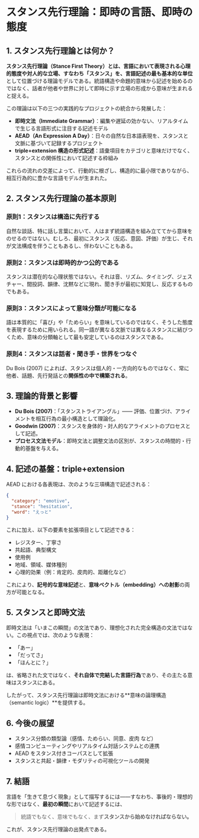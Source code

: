 # スタンス先行理論：即時の言語、即時の態度

## 1. スタンス先行理論とは何か？

**スタンス先行理論（Stance First Theory）**とは、言語において表現される心理的態度や対人的な立場、すなわち「スタンス」を、言語記述の**最も基本的な単位**として位置づける理論モデルである。統語構造や命題的意味から記述を始めるのではなく、話者が他者や世界に対して即時に示す立場の形成から意味が生まれると捉える。

この理論は以下の三つの実践的なプロジェクトの統合から発展した：

- **即時文法（Immediate Grammar）**：編集や遅延の効かない、リアルタイムで生じる言語形式に注目する記述モデル
- **AEAD（An Expression A Day）**：日々の自然な日本語表現を、スタンスと文脈に基づいて記録するプロジェクト
- **triple+extension 構造の形式記述**：語彙項目をカテゴリと意味だけでなく、スタンスとの関係性において記述する枠組み

これらの流れの交差によって、行動的に根ざし、構造的に最小限でありながら、相互行為的に豊かな言語モデルが生まれた。

## 2. スタンス先行理論の基本原則

### 原則1：**スタンスは構造に先行する**

自然な談話、特に話し言葉において、人はまず統語構造を組み立ててから意味をのせるのではない。むしろ、最初にスタンス（反応、意図、評価）が生じ、それが文法構成を伴うこともあるし、伴わないこともある。

### 原則2：**スタンスは即時的かつ公的である**

スタンスは潜在的な心理状態ではない。それは音、リズム、タイミング、ジェスチャー、間投詞、韻律、沈黙などに現れ、聞き手が最初に知覚し、反応するものでもある。

### 原則3：**スタンスによって意味分類が可能になる**

語は本質的に「喜び」や「ためらい」を意味しているのではなく、そうした態度を表現するために用いられる。同一語が異なる文脈では異なるスタンスに結びつくため、意味の分類軸として最も安定しているのはスタンスである。

### 原則4：**スタンスは話者・聞き手・世界をつなぐ**

Du Bois (2007) によれば、スタンスは個人的・一方向的なものではなく、常に他者、話題、先行発話との**関係性の中で構築される**。

## 3. 理論的背景と影響

- **Du Bois (2007)**：「スタンストライアングル」—— 評価、位置づけ、アライメントを相互行為の最小構造として理論化。
- **Goodwin (2007)**：スタンスを身体的・対人的なアライメントのプロセスとして記述。
- **プロセス文法モデル**：即時文法と調整文法の区別が、スタンスの時間的・行動的基盤を与える。

## 4. 記述の基盤：triple+extension

AEAD における各表現は、次のような三項構造で記述される：

```json
{
  "category": "emotive",
  "stance": "hesitation",
  "word": "えっと"
}
```

これに加え、以下の要素を拡張項目として記述できる：

- レジスター、丁寧さ
- 共起語、典型構文
- 使用例
- 地域、領域、媒体種別
- 心理的効果（例：肯定的、皮肉的、距離化など）

これにより、**記号的な意味記述**と、**意味ベクトル（embedding）への射影**の両方が可能となる。

## 5. スタンスと即時文法

即時文法は「いまこの瞬間」の文法であり、理想化された完全構造の文法ではない。この視点では、次のような表現：

- 「あー」
- 「だってさ」
- 「ほんとに？」

は、省略された文ではなく、**それ自体で完結した言語行為**であり、その主たる意味はスタンスにある。

したがって、スタンス先行理論は即時文法における\*\*意味の論理構造（semantic logic）\*\*を提供する。

## 6. 今後の展望

- スタンス分類の類型論（感情、ためらい、同意、皮肉 など）
- 感情コンピューティングやリアルタイム対話システムとの連携
- AEAD をスタンス付きコーパスとして拡張
- スタンスと共起・韻律・モダリティの可視化ツールの開発

## 7. 結語

言語を「生きて息づく現象」として描写するには——すなわち、事後的・理想的な形ではなく、**最初の瞬間**において記述するには、

> 統語でもなく、意味でもなく、まず**スタンスから始めなければならない。**

これが、スタンス先行理論の出発点である。
